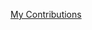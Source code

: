 [My Contributions](https://github.com/zuri-training/Team-109-__-Excel_comp/commits?author=Seun2255)
